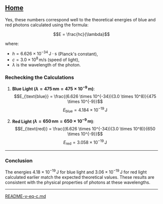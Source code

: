 [Home](https://t2m.io/VwvDcuw)
---

Yes, these numbers correspond well to the theoretical energies of blue and red photons calculated using the formula:

$$E = \frac{hc}{\lambda}$$

where:
- $h = 6.626 \times 10^{-34} \, \mathrm{J \cdot s}$ (Planck's constant),
- $c = 3.0 \times 10^8 \, \mathrm{m/s}$ (speed of light),
- $\lambda$ is the wavelength of the photon.

### **Rechecking the Calculations**

1. **Blue Light ($\lambda = 475 \, \mathrm{nm} = 475 \times 10^{-9} \, \mathrm{m}$)**:
   $$E_{\text{blue}} = \frac{(6.626 \times 10^{-34})(3.0 \times 10^8)}{475 \times 10^{-9}}$$
   $$E_{\text{blue}} = 4.184 \times 10^{-19} \, \mathrm{J}$$

2. **Red Light ($\lambda = 650 \, \mathrm{nm} = 650 \times 10^{-9} \, \mathrm{m}$)**:
   $$E_{\text{red}} = \frac{(6.626 \times 10^{-34})(3.0 \times 10^8)}{650 \times 10^{-9}}$$
   $$E_{\text{red}} = 3.058 \times 10^{-19} \, \mathrm{J}$$

---

### **Conclusion**
The energies $4.18 \times 10^{-19} \, \mathrm{J}$ for blue light and $3.06 \times 10^{-19} \, \mathrm{J}$ for red light calculated earlier match the expected theoretical values. These results are consistent with the physical properties of photons at these wavelengths.


---

[README-v-eq-c.md](https://t2m.io/15CWrSr)
